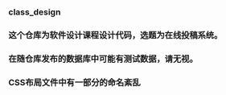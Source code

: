 ### class_design
### 这个仓库为软件设计课程设计代码，选题为在线投稿系统。
### 在随仓库发布的数据库中可能有测试数据，请无视。
### CSS布局文件中有一部分的命名紊乱
### 
